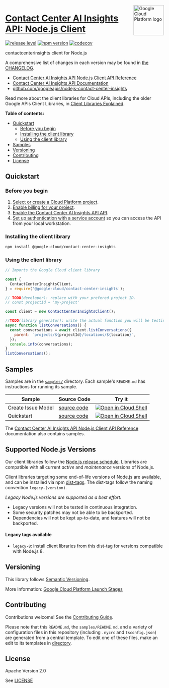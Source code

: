 [//]: # "This README.md file is auto-generated, all changes to this file will be lost."
[//]: # "To regenerate it, use `python -m synthtool`."
<img src="https://avatars2.githubusercontent.com/u/2810941?v=3&s=96" alt="Google Cloud Platform logo" title="Google Cloud Platform" align="right" height="96" width="96"/>

# [Contact Center AI Insights API: Node.js Client](https://github.com/googleapis/nodejs-contact-center-insights)

[![release level](https://img.shields.io/badge/release%20level-beta-yellow.svg?style=flat)](https://cloud.google.com/terms/launch-stages)
[![npm version](https://img.shields.io/npm/v/@google-cloud/contact-center-insights.svg)](https://www.npmjs.org/package/@google-cloud/contact-center-insights)
[![codecov](https://img.shields.io/codecov/c/github/googleapis/nodejs-contact-center-insights/main.svg?style=flat)](https://codecov.io/gh/googleapis/nodejs-contact-center-insights)




contactcenterinsights client for Node.js


A comprehensive list of changes in each version may be found in
[the CHANGELOG](https://github.com/googleapis/nodejs-contact-center-insights/blob/main/CHANGELOG.md).

* [Contact Center AI Insights API Node.js Client API Reference][client-docs]
* [Contact Center AI Insights API Documentation][product-docs]
* [github.com/googleapis/nodejs-contact-center-insights](https://github.com/googleapis/nodejs-contact-center-insights)

Read more about the client libraries for Cloud APIs, including the older
Google APIs Client Libraries, in [Client Libraries Explained][explained].

[explained]: https://cloud.google.com/apis/docs/client-libraries-explained

**Table of contents:**


* [Quickstart](#quickstart)
  * [Before you begin](#before-you-begin)
  * [Installing the client library](#installing-the-client-library)
  * [Using the client library](#using-the-client-library)
* [Samples](#samples)
* [Versioning](#versioning)
* [Contributing](#contributing)
* [License](#license)

## Quickstart

### Before you begin

1.  [Select or create a Cloud Platform project][projects].
1.  [Enable billing for your project][billing].
1.  [Enable the Contact Center AI Insights API API][enable_api].
1.  [Set up authentication with a service account][auth] so you can access the
    API from your local workstation.

### Installing the client library

```bash
npm install @google-cloud/contact-center-insights
```


### Using the client library

```javascript
// Imports the Google Cloud client library

const {
  ContactCenterInsightsClient,
} = require('@google-cloud/contact-center-insights');

// TODO(developer): replace with your prefered project ID.
// const projectId = 'my-project'

const client = new ContactCenterInsightsClient();

//TODO(library generator): write the actual function you will be testing
async function listConversations() {
  const conversations = await client.listConversations({
    parent: `projects/${projectId}/locations/${location}`,
  });
  console.info(conversations);
}
listConversations();

```



## Samples

Samples are in the [`samples/`](https://github.com/googleapis/nodejs-contact-center-insights/tree/main/samples) directory. Each sample's `README.md` has instructions for running its sample.

| Sample                      | Source Code                       | Try it |
| --------------------------- | --------------------------------- | ------ |
| Create Issue Model | [source code](https://github.com/googleapis/nodejs-contact-center-insights/blob/main/samples/createIssueModel.js) | [![Open in Cloud Shell][shell_img]](https://console.cloud.google.com/cloudshell/open?git_repo=https://github.com/googleapis/nodejs-contact-center-insights&page=editor&open_in_editor=samples/createIssueModel.js,samples/README.md) |
| Quickstart | [source code](https://github.com/googleapis/nodejs-contact-center-insights/blob/main/samples/quickstart.js) | [![Open in Cloud Shell][shell_img]](https://console.cloud.google.com/cloudshell/open?git_repo=https://github.com/googleapis/nodejs-contact-center-insights&page=editor&open_in_editor=samples/quickstart.js,samples/README.md) |



The [Contact Center AI Insights API Node.js Client API Reference][client-docs] documentation
also contains samples.

## Supported Node.js Versions

Our client libraries follow the [Node.js release schedule](https://nodejs.org/en/about/releases/).
Libraries are compatible with all current _active_ and _maintenance_ versions of
Node.js.

Client libraries targeting some end-of-life versions of Node.js are available, and
can be installed via npm [dist-tags](https://docs.npmjs.com/cli/dist-tag).
The dist-tags follow the naming convention `legacy-(version)`.

_Legacy Node.js versions are supported as a best effort:_

* Legacy versions will not be tested in continuous integration.
* Some security patches may not be able to be backported.
* Dependencies will not be kept up-to-date, and features will not be backported.

#### Legacy tags available

* `legacy-8`: install client libraries from this dist-tag for versions
  compatible with Node.js 8.

## Versioning

This library follows [Semantic Versioning](http://semver.org/).






More Information: [Google Cloud Platform Launch Stages][launch_stages]

[launch_stages]: https://cloud.google.com/terms/launch-stages

## Contributing

Contributions welcome! See the [Contributing Guide](https://github.com/googleapis/nodejs-contact-center-insights/blob/main/CONTRIBUTING.md).

Please note that this `README.md`, the `samples/README.md`,
and a variety of configuration files in this repository (including `.nycrc` and `tsconfig.json`)
are generated from a central template. To edit one of these files, make an edit
to its templates in
[directory](https://github.com/googleapis/synthtool).

## License

Apache Version 2.0

See [LICENSE](https://github.com/googleapis/nodejs-contact-center-insights/blob/main/LICENSE)

[client-docs]: https://cloud.google.com/nodejs/docs/reference/contact-center-insights/latest
[product-docs]: https://cloud.google.com/solutions/contact-center
[shell_img]: https://gstatic.com/cloudssh/images/open-btn.png
[projects]: https://console.cloud.google.com/project
[billing]: https://support.google.com/cloud/answer/6293499#enable-billing
[enable_api]: https://console.cloud.google.com/flows/enableapi?apiid=contactcenterinsights.googleapis.com
[auth]: https://cloud.google.com/docs/authentication/getting-started
